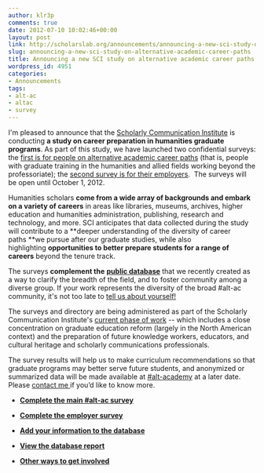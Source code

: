 ```yaml
---
author: klr3p
comments: true
date: 2012-07-10 10:02:46+00:00
layout: post
link: http://scholarslab.org/announcements/announcing-a-new-sci-study-on-alternative-academic-career-paths/
slug: announcing-a-new-sci-study-on-alternative-academic-career-paths
title: Announcing a new SCI study on alternative academic career paths
wordpress_id: 4951
categories:
- Announcements
tags:
- alt-ac
- altac
- survey
---
```


I'm pleased to announce that the [Scholarly Communication Institute](http://uvasci.org/current-work/) is conducting **a study on career preparation in humanities graduate programs**. As part of this study, we have launched two confidential surveys: the [first is for people on alternative academic career paths](http://alt-academy.questionpro.com/) (that is, people with graduate training in the humanities and allied fields working beyond the professoriate); the [second survey is for their employers](http://alt-academy.employers.questionpro.com/).  The surveys will be open until October 1, 2012.

Humanities scholars **come from a wide array of backgrounds and embark on a variety of careers** in areas like libraries, museums, archives, higher education and humanities administration, publishing, research and technology, and more. SCI anticipates that data collected during the study will contribute to a **deeper understanding of the diversity of career paths **we pursue after our graduate studies, while also highlighting **opportunities to better prepare students for a range of careers** beyond the tenure track.

The surveys **complement the** [**public database**](http://altacademy.wufoo.com/reports/who-we-are/) that we recently created as a way to clarify the breadth of the field, and to foster community among a diverse group. If your work represents the diversity of the broad #alt-ac community, it's not too late to [tell us about yourself!](http://altacademy.wufoo.com/forms/who-we-are/)

The surveys and directory are being administered as part of the Scholarly Communication Institute's [current phase of work](http://uvasci.org/current-work/graduate-education/) -- which includes a close concentration on graduate education reform (largely in the North American context) and the preparation of future knowledge workers, educators, and cultural heritage and scholarly communications professionals.

The survey results will help us to make curriculum recommendations so that graduate programs may better serve future students, and anonymized or summarized data will be made available at [#alt-academy](http://mediacommons.futureofthebook.org/alt-ac/who-we-are) at a later date. Please [contact me ](http://mediacommons.futureofthebook.org/alt-ac/users/katinalynn)if you’d like to know more.



	
  * **[Complete the main #alt-ac survey](http://alt-academy.questionpro.com/)**

	
  * ****[Complete the employer survey](http://alt-academy.employers.questionpro.com/)****



	
  * **[Add your information to the database](http://altacademy.wufoo.com/forms/who-we-are/)**

	
  * ****[View the database report](http://altacademy.wufoo.com/reports/who-we-are/)****



	
  * [**Other ways to get involved**](http://mediacommons.futureofthebook.org/alt-ac/how-it-works)


